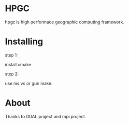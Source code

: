 HPGC
====

hpgc is high performace geographic computing framework.

Installing
==========
step 1:

install cmake

step 2:

use ms vs or gun make.

About
=====
Thanks to GDAL project and mpi project.
